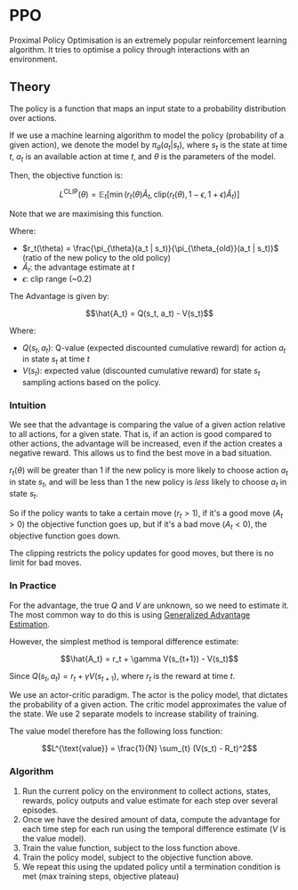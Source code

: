 # PPO
Proximal Policy Optimisation is an extremely popular reinforcement learning algorithm. It tries to optimise a policy through interactions with an environment.

## Theory
The policy is a function that maps an input state to a probability distribution over actions.

If we use a machine learning algorithm to model the policy (probability of a given action), we denote the model by $\pi_{\theta}(a_t | s_t)$, where $s_t$ is the state at time $t$, $a_t$ is an available action at time $t$, and $\theta$ is the parameters of the model.

Then, the objective function is:

$$L^{\text{CLIP}}(\theta) = \mathbb{E}_t \left[ \min \left(r_t(\theta) \hat{A}_t, \,\text{clip}\left(r_t(\theta), 1 - \epsilon, 1 + \epsilon\right) \hat{A}_t\right)\right]$$


Note that we are maximising this function.

Where:
* $r_t(\theta) = \frac{\pi_{\theta}(a_t | s_t)}{\pi_{\theta_{old}}(a_t | s_t)}$ (ratio of the new policy to the old policy)
* $\hat{A}_t$: the advantage estimate at $t$
* $\epsilon$: clip range (~0.2)

The Advantage is given by:

$$\hat{A_t} = Q(s_t, a_t) - V(s_t)$$

Where:
* $Q(s_t, a_t)$: Q-value (expected discounted cumulative reward) for action $a_t$ in state $s_t$ at time $t$
* $V(s_t)$: expected value (discounted cumulative reward) for state $s_t$ sampling actions based on the policy.

### Intuition
We see that the advantage is comparing the value of a given action relative to all actions, for a given state. That is, if an action is good compared to other actions, the advantage will be increased, even if the action creates a negative reward. This allows us to find the best move in a bad situation.

$r_t(\theta)$ will be greater than 1 if the new policy is more likely to choose action $a_t$ in state $s_t$, and will be less than 1 the new policy is *less* likely to choose $a_t$ in state $s_t$.

So if the policy wants to take a certain move ($r_t > 1$), if it's a good move ($A_t > 0$) the objective function goes up, but if it's a bad move ($A_t < 0$), the objective function goes down.

The clipping restricts the policy updates for good moves, but there is no limit for bad moves.

### In Practice
For the advantage, the true $Q$ and $V$ are unknown, so we need to estimate it. The most common way to do this is using [Generalized Advantage Estimation](https://arxiv.org/abs/1506.02438).

However, the simplest method is temporal difference estimate:

$$\hat{A_t} = r_t + \gamma V(s_{t+1}) - V(s_t)$$

Since $Q(s_t, a_t) = r_t + \gamma V(s_{t+1})$, where $r_t$ is the reward at time $t$.

We use an actor-critic paradigm. The actor is the policy model, that dictates the probability of a given action. The critic model approximates the value of the state. We use 2 separate models to increase stability of training.

The value model therefore has the following loss function:

$$L^{\text{value}} = \frac{1}{N} \sum_{t} (V(s_t) - R_t)^2$$

### Algorithm
1. Run the current policy on the environment to collect actions, states, rewards, policy outputs and value estimate for each step over several episodes.
1. Once we have the desired amount of data, compute the advantage for each time step for each run using the temporal difference estimate ($V$ is the value model).
1. Train the value function, subject to the loss function above.
1. Train the policy model, subject to the objective function above.
1. We repeat this using the updated policy until a termination condition is met (max training steps, objective plateau)
